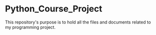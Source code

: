 # Python_Course_Project
 This repository's purpose is to hold all the files and documents related to my programming  project.
